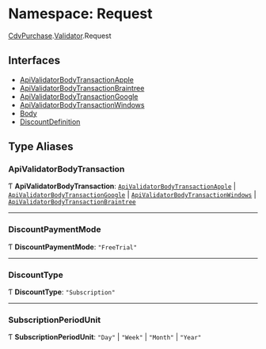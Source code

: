 # Namespace: Request

[CdvPurchase](CdvPurchase.md).[Validator](CdvPurchase.Validator.md).Request

## Interfaces

- [ApiValidatorBodyTransactionApple](../interfaces/CdvPurchase.Validator.Request.ApiValidatorBodyTransactionApple.md)
- [ApiValidatorBodyTransactionBraintree](../interfaces/CdvPurchase.Validator.Request.ApiValidatorBodyTransactionBraintree.md)
- [ApiValidatorBodyTransactionGoogle](../interfaces/CdvPurchase.Validator.Request.ApiValidatorBodyTransactionGoogle.md)
- [ApiValidatorBodyTransactionWindows](../interfaces/CdvPurchase.Validator.Request.ApiValidatorBodyTransactionWindows.md)
- [Body](../interfaces/CdvPurchase.Validator.Request.Body.md)
- [DiscountDefinition](../interfaces/CdvPurchase.Validator.Request.DiscountDefinition.md)

## Type Aliases

### ApiValidatorBodyTransaction

Ƭ **ApiValidatorBodyTransaction**: [`ApiValidatorBodyTransactionApple`](../interfaces/CdvPurchase.Validator.Request.ApiValidatorBodyTransactionApple.md) \| [`ApiValidatorBodyTransactionGoogle`](../interfaces/CdvPurchase.Validator.Request.ApiValidatorBodyTransactionGoogle.md) \| [`ApiValidatorBodyTransactionWindows`](../interfaces/CdvPurchase.Validator.Request.ApiValidatorBodyTransactionWindows.md) \| [`ApiValidatorBodyTransactionBraintree`](../interfaces/CdvPurchase.Validator.Request.ApiValidatorBodyTransactionBraintree.md)

___

### DiscountPaymentMode

Ƭ **DiscountPaymentMode**: ``"FreeTrial"``

___

### DiscountType

Ƭ **DiscountType**: ``"Subscription"``

___

### SubscriptionPeriodUnit

Ƭ **SubscriptionPeriodUnit**: ``"Day"`` \| ``"Week"`` \| ``"Month"`` \| ``"Year"``
